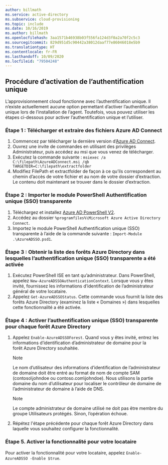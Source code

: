 ```yaml
---
author: billmath
ms.service: active-directory
ms.subservice: cloud-provisioning
ms.topic: include
ms.date: 10/16/2019
ms.author: billmath
ms.openlocfilehash: 3aa1571b46938b03f556fa124d3f0a2a70f2c5c3
ms.sourcegitcommit: 829d951d5c90442a38012daaf77e86046018e5b9
ms.translationtype: HT
ms.contentlocale: fr-FR
ms.lasthandoff: 10/09/2020
ms.locfileid: "79504248"
---
```

## <a name="steps-to-enable-single-sign-on"></a>Procédure d’activation de l’authentification unique
L’approvisionnement cloud fonctionne avec l’authentification unique.  Il n’existe actuellement aucune option permettant d’activer l’authentification unique lors de l’installation de l’agent. Toutefois, vous pouvez utiliser les étapes ci-dessous pour activer l’authentification unique et l’utiliser. 

### <a name="step-1-download-and-extract-azure-ad-connect-files"></a>Étape 1 : Télécharger et extraire des fichiers Azure AD Connect
1.  Commencez par télécharger la dernière version d’[Azure AD Connect](https://www.microsoft.com/download/details.aspx?id=47594).
2.  Ouvrez une invite de commandes en utilisant des privilèges Administrateur, puis accédez au msi que vous venez de télécharger.
3.  Exécutez la commande suivante : `msiexec /a C:\filepath\AzureADConnect.msi /qb TARGETDIR=C:\filepath\extractfolder`
4. Modifiez FilePath et extractfolder de façon à ce qu’ils correspondent au chemin d’accès de votre fichier et au nom de votre dossier d’extraction.  Le contenu doit maintenant se trouver dans le dossier d’extraction.

### <a name="step-2-import-the-seamless-sso-powershell-module"></a>Étape 2 : Importer le module PowerShell Authentification unique (SSO) transparente

1. Téléchargez et installez [Azure AD PowerShell V2](https://docs.microsoft.com/powershell/azure/active-directory/overview).
2. Accédez au dossier `%programfiles%\Microsoft Azure Active Directory Connect`.
3. Importez le module PowerShell Authentification unique (SSO) transparente à l’aide de la commande suivante : `Import-Module .\AzureADSSO.psd1`.

### <a name="step-3-get-the-list-of-active-directory-forests-on-which-seamless-sso-has-been-enabled"></a>Étape 3 : Obtenir la liste des forêts Azure Directory dans lesquelles l’authentification unique (SSO) transparente a été activée

1. Exécutez PowerShell ISE en tant qu’administrateur. Dans PowerShell, appelez `New-AzureADSSOAuthenticationContext`. Lorsque vous y êtes invité, fournissez les informations d’identification de l’administrateur général de votre locataire.
2. Appelez `Get-AzureADSSOStatus`. Cette commande vous fournit la liste des forêts Azure Directory (examinez la liste « Domaines ») dans lesquelles cette fonctionnalité a été activée.

### <a name="step-4-enable-seamless-sso-for-each-active-directory-forest"></a>Étape 4 : Activer l’authentification unique (SSO) transparente pour chaque forêt Azure Directory

1. Appelez `Enable-AzureADSSOForest`. Quand vous y êtes invité, entrez les informations d’identification d’administrateur de domaine pour la forêt Azure Directory souhaitée.

   > [!NOTE]
   >Le nom d’utilisateur des informations d’identification de l’administrateur de domaine doit être entré au format de nom de compte SAM (contoso\johndoe ou contoso.com\johndoe). Nous utilisons la partie domaine du nom d’utilisateur pour localiser le contrôleur de domaine de l’administrateur de domaine à l’aide de DNS.

   >[!NOTE]
   >Le compte administrateur de domaine utilisé ne doit pas être membre du groupe Utilisateurs protégés. Sinon, l’opération échoue.

2. Répétez l'étape précédente pour chaque forêt Azure Directory dans laquelle vous souhaitez configurer la fonctionnalité.

### <a name="step-5-enable-the-feature-on-your-tenant"></a>Étape 5. Activer la fonctionnalité pour votre locataire

Pour activer la fonctionnalité pour votre locataire, appelez `Enable-AzureADSSO -Enable $true`.
